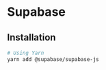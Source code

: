# Supabase

<!--
https://github.com/law-lin/onecase-social-accountability/tree/master/src/mutations
-->

## Installation

```sh
# Using Yarn
yarn add @supabase/supabase-js
```

<!-- ## Configuration

**Refer:** `./src/lib/supabase.ts`

```ts
``` -->
